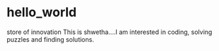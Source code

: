 # hello_world
store of innovation
This is shwetha....I am interested in coding, solving puzzles and finding solutions.
